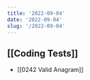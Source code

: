 ```yaml
---
title: '2022-09-04'
date: '2022-09-04'
slug: '/2022-09-04'
---
```


## [[Coding Tests]]

- [[0242 Valid Anagram]]
